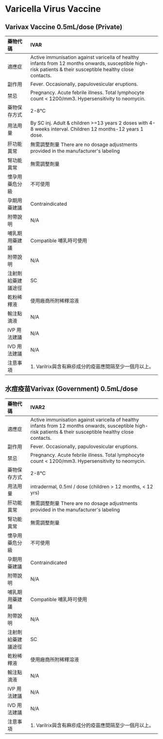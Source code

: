 # Varicella Virus Vaccine

## Varivax Vaccine 0.5mL/dose \(Private\)

| 藥物代碼 | IVAR |
| :--- | :--- |
| 適應症 | Active immunisation against varicella of healthy infants from 12 months onwards, susceptible high-risk patients & their susceptible healthy close contacts. |
| 副作用 | Fever. Occasionally, papulovesicular eruptions. |
| 禁忌 | Pregnancy. Acute febrile illness. Total lymphocyte count &lt; 1200/mm3. Hypersensitivity to neomycin. |
| 藥物保存方式 | 2-8℃ |
| 用法用量 | By SC inj. Adult & children &gt;=13 years 2 doses with 4-8 weeks interval. Children 12 months-12 years 1 dose. |
| 肝功能異常 | 無需調整劑量  There are no dosage adjustments provided in the manufacturer's labeling |
| 腎功能異常 | 無需調整劑量 |
| 懷孕用藥危分級 | 不可使用 |
| 孕期用藥建議 | Contraindicated |
| 附帶說明 | N/A |
| 哺乳期用藥建議 | Compatible 哺乳時可使用 |
| 附帶說明 | N/A |
| 注射劑給藥建議途徑 | SC |
| 乾粉稀釋液 | 使用廠商所附稀釋溶液 |
| 輸注點滴液 | N/A |
| IVP 用法建議 | N/A |
| IVD 用法建議 | N/A |
| 注意事項 | 1. Varilrix與含有麻疹成分的疫苗應間隔至少一個月以上。 |

## 水痘疫苗Varivax \(Government\) 0.5mL/dose

| 藥物代碼 | IVAR2 |
| :--- | :--- |
| 適應症 | Active immunisation against varicella of healthy infants from 12 months onwards, susceptible high-risk patients & their susceptible healthy close contacts. |
| 副作用 | Fever. Occasionally, papulovesicular eruptions. |
| 禁忌 | Pregnancy. Acute febrile illness. Total lymphocyte count &lt; 1200/mm3. Hypersensitivity to neomycin. |
| 藥物保存方式 | 2-8℃ |
| 用法用量 | intradermal, 0.5ml / dose \(children &gt; 12 months, &lt; 12 yrs\) |
| 肝功能異常 | 無需調整劑量  There are no dosage adjustments provided in the manufacturer's labeling |
| 腎功能異常 | 無需調整劑量 |
| 懷孕用藥危分級 | 不可使用 |
| 孕期用藥建議 | Contraindicated |
| 附帶說明 | N/A |
| 哺乳期用藥建議 | Compatible 哺乳時可使用 |
| 附帶說明 | N/A |
| 注射劑給藥建議途徑 | SC |
| 乾粉稀釋液 | 使用廠商所附稀釋溶液 |
| 輸注點滴液 | N/A |
| IVP 用法建議 | N/A |
| IVD 用法建議 | N/A |
| 注意事項 | 1. Varilrix與含有麻疹成分的疫苗應間隔至少一個月以上。 |

